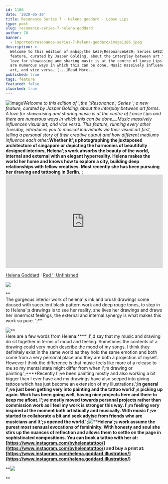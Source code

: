 ```yaml
---
id: 1186
date: '2020-06-30'
title: Resonance Series 7 - Helena goddard - Loose Lips
type: post
slug: resonance-series-7-helena-goddard
author: 76
banner:
  - imported/resonance-series-7-helena-goddard/image1186.jpeg
description: >-
  Welcome to this edition of &nbsp;the &#39;Resonance&#39; Series &#8211; a new
  feature, curated by Jasper Golding, about the interplay between art forms. A
  love for showcasing and sharing music is at the centre of Loose Lips and there
  are numerous ways in which this can be done. Music massively influences visual
  art, and vice versa. [...]Read More...
published: true
tags: feature
featured: false
itworked: true
---
```

![image](../imported/resonance-series-7-helena-goddard/image1186.jpeg)_Welcome to this edition of ';the ';Resonance'; Series '; a new feature, curated by Jasper Golding, about the interplay between art forms. A love for showcasing and sharing music is at the centre of Loose Lips and there are numerous ways in which this can be done.__Music massively influences visual art, and vice versa. This feature, running every other Tuesday, introduces you to musical individuals via their visual art first, telling a personal story of their creative output and how different mediums influence each other._**Whether it';s photographing the juxtaposed architecture of singapore or depicting the harmonies of beautifully designed interiors, Helena';s work absorbs the beauty of the world, internal and external with an elegant hyperreality. Helena makes the world her home and knows how to explore a city, building deep relationships with fellow creatives. Most recently she has been pursuing her drawing and tattooing in Berlin.**';<iframe width='100%' height='300' scrolling='no' frameborder='no' allow='autoplay' src='https://w.soundcloud.com/player/?url=https%3A//api.soundcloud.com/tracks/848981236&color=%233c4038&auto_play=false&hide_related=false&show_comments=true&show_user=true&show_reposts=false&show_teaser=true'></iframe>

[Helena Goddard](https://soundcloud.com/helena-goddard "Helena Goddard") · [Red '; Unfinished](https://soundcloud.com/helena-goddard/redunfinished "Red - Unfinished")

**![](https://lh3.googleusercontent.com/ttzvWJZrmt022GttFZk5Bc4ZO0X1FqA1uxWmtq5RG1SamRqu1rlbe8UoC0d9xTVuvPVMA8IY5BcE7HiTBLoGlQFCLv6WXyIOn1XYNuReLNAO3BGrpjUHev4QAwpoWhq3vp46QfvQ)**

**  
The gorgeous interior work of helena';s ink and brush drawings come doused with succulent black pattern work and deep rouge tones, to step in to Helena';s drawings is to see her reality, she lives her drawings and draws her innermost feelings, the external and internal synergy is what makes this work so pure. ';**

**![](https://lh4.googleusercontent.com/jqg_pe9W1Sq7P40uwpZweYzofuL4pXAbUwEoiZMQlFcsOclpDnP-s161uG-mlKlDEmkjK99pokh4ZUF0Ngn3vnIO4sIwyioi8IeZQiE0zB5NDi0GxSBIDm9k7kiQ_Av4-C17aDDB)****  
Here are a few words from Helena:****';I';d say that my music and drawing do sit together in terms of mood and feeling. Sometimes the contents of a drawing could very much describe the mood of my songs. I think they definitely exist in the same world as they hold the same emotion and both come from a very personal place and they are both a projection of myself. However I think the difference is that music feels like more of a release to me so my mental state might differ from when I';m drawing or painting.';****Recently I';ve been painting mostly and also working a bit bigger than I ever have and my drawings have also seeped into giving tattoos which has just become an extension of my illustrations.';****In general I';ve just been getting very into painting and the tattoo world';s picking up again. Work has been going well, having nice projects here and there to keep me afloat. I';ve mostly moved towards personal projects rather than commission work as I feel my work is stronger this way. I';m feeling very inspired at the moment both artistically and musically. With music I';ve started to collaborate a bit and seek advise from friends who are musicians and It';s opened the world.';****![](https://lh3.googleusercontent.com/kiZC7U6Nm4l6zLJ685MB23b81CYPoNKqVztAnpLVBs4_8YQzy4XGXm3TgTXshvNCYP6RpwAw_Vs3Za8MjCozqACbpLSisB4v72jKHWuVpuLq6bluEtYPJjYkKmF-4_SC8gVNC6tI)****Helena';s work assume the purest most sensual evocations of femininity. With honesty and soul she stirs up the nuances of reflection and allows them to settle on the page in sophisticated compositions. You can book a tattoo with her at: [](https://www.instagram.com/byhelenatattoo/)[https://www.instagram.com/byhelenatattoo/](https://www.instagram.com/byhelenatattoo/) and buy a print at: [](https://www.instagram.com/helena.goddard.illustration/)[https://www.instagram.com/helena.goddard.illustration/](https://www.instagram.com/helena.goddard.illustration/)**

**![](https://lh3.googleusercontent.com/WvyqKGW0BqCZ3tv6yvB1-TtaZprIus23FPTXdG-oA0ZV-1FKAuZdZAN37c8S6ln0lnTScrrSkD4Xkd7jeZP7jHs1pd3IUGJdC3XMN-0iyRuEg9In1Gr0NbJT55nVJbeGibrlxKCo)

**